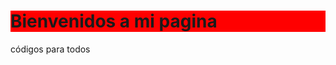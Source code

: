 <!--h1 id="Bienvenidos_a_mi_portfolio," class="main-top-header" style="display: inline" data-mw-thread-id="h-Bienvenidos_a_mi_Portfolio">
  <span id="Bienvenidos_a_mi_Portfolio.2C">
  </span>
  <span data-mw-comment-start="" id="h-Bienvenidos_a_mi_página,">
  </span>
  <span data-mw-comment-end="h-Bienvenidos_a_mi_Portfolio,">
      <p style="color: #FF0000">
          <a href="/wiki/Wikipedia:Bienvenidos" title="Wikipedia:Bienvenidos">Bienvenidos</a> 
      a mi pagina
      </p>
  </span>
</h1-->
<h1 style="background-color: #ff0000">Bienvenidos a mi pagina</h1>
<p>códigos para todos</p>
